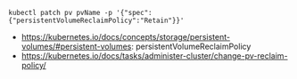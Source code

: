 ```
kubectl patch pv pvName -p '{"spec":{"persistentVolumeReclaimPolicy":"Retain"}}'
```

- https://kubernetes.io/docs/concepts/storage/persistent-volumes/#persistent-volumes: persistentVolumeReclaimPolicy
- https://kubernetes.io/docs/tasks/administer-cluster/change-pv-reclaim-policy/
